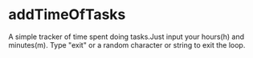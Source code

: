 # addTimeOfTasks
A simple tracker of time spent doing tasks.Just input your hours(h) and minutes(m).
Type "exit" or a random character or string to exit the loop.

